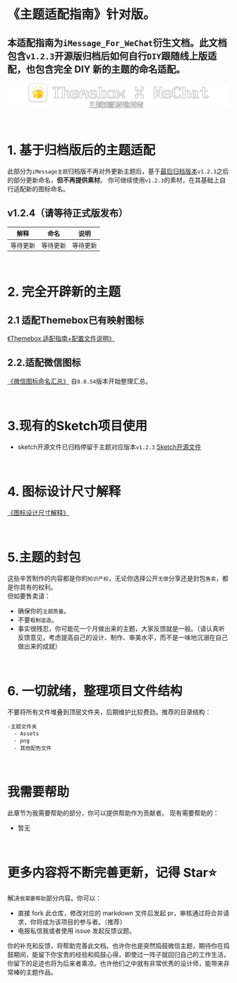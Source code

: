 # 《主题适配指南》针对版。

## 本适配指南为`iMessage_For_WeChat`衍生文档。此文档包含`v1.2.3`开源版归档后如何自行`DIY`跟随线上版适配，也包含完全 DIY 新的主题的命名适配。

![标题图](/images/标题图.png)

<br>

# 1. 基于归档版后的主题适配
此部分为`iMessage主题`归档版不再对外更新主题后，基于[最后归档版本](https://github.com/AidenYang1/iMessageApp_WeChat_For_Themebox/releases/tag/formal-v1.2.3)`v1.2.3`之后的部分更新命名，**但不再提供素材**。
你可继续使用`v1.2.3`的素材，在其基础上自行适配新的图标命名。
## v1.2.4（请等待正式版发布）
 | 解释 | 命名 | 说明 |
 |:---:|:---:|:---:|
 | 等待更新| 等待更新 | 等待更新 |







<br>


# 2. 完全开辟新的主题

## 2.1 适配Themebox已有映射图标 
 [《Themebox 适配指南+配置文件说明》](docs/WeChat/Themebox主题盒子适配+config配置说明.md)


## 2.2.适配微信图标
 [《微信图标命名汇总》](docs/WeChat/WeChat_8.0.55图标汇总.md)
 自`8.0.54`版本开始整理汇总。


<br>
  
# 3.现有的Sketch项目使用
- sketch开源文件已归档停留于主题对应版本`v1.2.3`
[Sketch开源文件](https://github.com/AidenYang1/iMessageApp_WeChat_For_Themebox/tree/main/%E5%85%B6%E4%BB%96/01%E8%AF%A5%E4%B8%BB%E9%A2%98%E5%AE%8C%E6%95%B4%E9%A1%B9%E7%9B%AE%E6%96%87%E4%BB%B6%EF%BC%88Sketch%EF%BC%89)

<br>

# 4. 图标设计尺寸解释
[《图标设计尺寸解释》](docs/WeChat/图标设计尺寸解释.md)

<br>

# 5.主题的封包

这些辛苦制作的内容都是你的`知识产权`，无论你选择公开`无偿`分享还是封包`售卖`，都是你具有的权利。<br>
但如要售卖请：
- 确保你的`主题质量`。
- 不要`粗制滥造`。
- 事实很残忍，你可能花一个月做出来的主题，大家反馈就是一般。（请认真听反馈意见，考虑提高自己的设计、制作、审美水平，而不是一味地沉溺在自己做出来的成就）

<br>

# 6. 一切就绪，整理项目文件结构

不要将所有文件堆叠到顶层文件夹，后期维护比较费劲。推荐的目录结构：

```
-主题文件夹
  - Assets
  - png
  - 其他配色文件
```
<br>

# 我需要帮助
此章节为我需要帮助的部分，你可以提供帮助作为贡献者。
现有需要帮助的：

- 暂无

<br>

# 更多内容将不断完善更新，记得 Star⭐️
解决`我需要帮助`部分内容。你可以：
- 直接 fork 此仓库，修改对应的 markdown 文件后发起 pr，审核通过将合并请求，你将成为该项目的参与者。（推荐）
- 电报私信我或者使用 issue 发起反馈议题。

你的补充和反馈，将帮助完善此文档。也许你也是突然捣鼓微信主题，期待你在捣鼓期间，能留下你宝贵的经验和捣鼓心得，即使过一阵子就回归自己的工作生活，你留下的足迹也将为后来者乘凉。也许他们之中就有非常优秀的设计师，能带来非常棒的主题作品。
